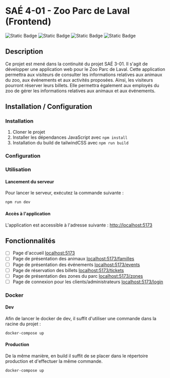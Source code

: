 # SAÉ 4-01 - Zoo Parc de Laval (Frontend)

![Static Badge](https://img.shields.io/badge/BUT-S4-teal)
![Static Badge](https://img.shields.io/badge/SAE-401front-green)
![Static Badge](https://img.shields.io/badge/Symfony-6.3-blue)
![Static Badge](https://img.shields.io/badge/Status-In_progress-gold)
## Description

Ce projet est mené dans la continuité du projet SAÉ 3-01. Il s'agit de développer une application web pour le Zoo Parc de Laval. Cette application permettra aux visiteurs de consulter les informations relatives aux animaux du zoo, aux événements et aux activités proposées. Ainsi, les visiteurs pourront réserver leurs billets.   Elle permettra également aux employés du zoo de gérer les informations relatives aux animaux et aux événements.

## Installation / Configuration

### Installation

1. Cloner le projet
2. Installer les dépendances JavaScript avec `npm install`
3. Installation du build de tailwindCSS avec `npm run build`

### Configuration


### Utilisation

#### Lancement du serveur

Pour lancer le serveur, exécutez la commande suivante :

```bash
npm run dev
```

#### Accès à l'application

L'application est accessible à l'adresse suivante : [http://localhost:5173](http://localhost:5173)

## Fonctionnalités

- [ ] Page d'accueil [localhost:5173](http://localhost:5173)
- [ ] Page de présentation des animaux [localhost:5173/familles](http://localhost:5173/familles)
- [ ] Page de présentation des événements [localhost:5173/events](http://localhost:5173/events)
- [ ] Page de réservation des billets [localhost:5173/tickets](http://localhost:5173/tickets)
- [ ] Page de présentation des zones du parc [localhost:5173/zones](http://localhost:5173/zones)
- [ ] Page de connexion pour les clients/administrateurs [localhost:5173/login](http://localhost:5173/login)

### Docker

#### Dev

Afin de lancer le docker de dev, il suffit d'utiliser une commande dans la racine du projet :

```bash
docker-compose up
```

#### Production

De la même manière, en build il suffit de se placer dans le répertoire production et d'effectuer la même commande.

```bash
docker-compose up
```
